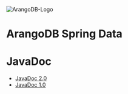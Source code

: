 
![ArangoDB-Logo](https://docs.arangodb.com/assets/arangodb_logo_2016_inverted.png)

# ArangoDB Spring Data

# JavaDoc

* [JavaDoc 2.0](http://arangodb.github.io/spring-data/javadoc-2_0/index.html)
* [JavaDoc 1.0](http://arangodb.github.io/spring-data/javadoc-1_0/index.html)
